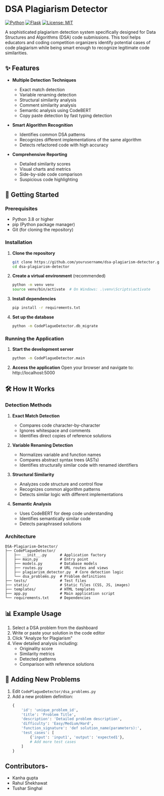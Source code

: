 # DSA Plagiarism Detector

[![Python](https://img.shields.io/badge/Python-3.8+-blue.svg)](https://www.python.org/)
[![Flask](https://img.shields.io/badge/Flask-2.0.1-blue.svg)](https://flask.palletsprojects.com/)
[![License: MIT](https://img.shields.io/badge/License-MIT-yellow.svg)](https://opensource.org/licenses/MIT)

A sophisticated plagiarism detection system specifically designed for Data Structures and Algorithms (DSA) code submissions. This tool helps educators and coding competition organizers identify potential cases of code plagiarism while being smart enough to recognize legitimate code similarities.

## ✨ Features

- **Multiple Detection Techniques**
  - Exact match detection
  - Variable renaming detection
  - Structural similarity analysis
  - Comment similarity analysis
  - Semantic analysis using CodeBERT
  - Copy paste detection by fast typing detection

- **Smart Algorithm Recognition**
  - Identifies common DSA patterns 
  - Recognizes different implementations of the same algorithm
  - Detects refactored code with high accuracy

- **Comprehensive Reporting**
  - Detailed similarity scores
  - Visual charts and metrics
  - Side-by-side code comparison
  - Suspicious code highlighting

## 🚀 Getting Started

### Prerequisites

- Python 3.8 or higher
- pip (Python package manager)
- Git (for cloning the repository)

### Installation

1. **Clone the repository**
   ```bash
   git clone https://github.com/yourusername/dsa-plagiarism-detector.git
   cd dsa-plagiarism-detector
   ```

2. **Create a virtual environment** (recommended)
   ```bash
   python -m venv venv
   source venv/bin/activate  # On Windows: .\venv\Scripts\activate
   ```

3. **Install dependencies**
   ```bash
   pip install -r requirements.txt
   ```

4. **Set up the database**
   ```bash
   python -m CodePlagueDetector.db_migrate
   ```

### Running the Application

1. **Start the development server**
   ```bash
   python -m CodePlagueDetector.main
   ```

2. **Access the application**
   Open your browser and navigate to: http://localhost:5000

## 🛠️ How It Works

### Detection Methods

1. **Exact Match Detection**
   - Compares code character-by-character
   - Ignores whitespace and comments
   - Identifies direct copies of reference solutions

2. **Variable Renaming Detection**
   - Normalizes variable and function names
   - Compares abstract syntax trees (ASTs)
   - Identifies structurally similar code with renamed identifiers

3. **Structural Similarity**
   - Analyzes code structure and control flow
   - Recognizes common algorithm patterns
   - Detects similar logic with different implementations

4. **Semantic Analysis**
   - Uses CodeBERT for deep code understanding
   - Identifies semantically similar code
   - Detects paraphrased solutions

### Architecture

```
DSA-Plagiarism-Detector/
├── CodePlagueDetector/
│   ├── __init__.py      # Application factory
│   ├── main.py          # Entry point
│   ├── models.py        # Database models
│   ├── routes.py        # URL routes and views
│   ├── plagiarism_detector.py  # Core detection logic
│   └── dsa_problems.py  # Problem definitions
├── tests/               # Test files
├── static/              # Static files (CSS, JS, images)
├── templates/           # HTML templates
├── app.py               # Main application script
└── requirements.txt     # Dependencies
```

## 📊 Example Usage

1. Select a DSA problem from the dashboard
2. Write or paste your solution in the code editor
3. Click "Analyze for Plagiarism"
4. View detailed analysis including:
   - Originality score
   - Similarity metrics
   - Detected patterns
   - Comparison with reference solutions

## 📝 Adding New Problems

1. Edit `CodePlagueDetector/dsa_problems.py`
2. Add a new problem definition:
   ```python
   {
       'id': 'unique_problem_id',
       'title': 'Problem Title',
       'description': 'Detailed problem description',
       'difficulty': 'Easy/Medium/Hard',
       'function_signature': 'def solution_name(parameters):',
       'test_cases': [
           {'input': 'input1', 'output': 'expected1'},
           # Add more test cases
       ]
   }
   ```
## Contributors-
- Kanha gupta
- Rahul Shekhawat
- Tushar Singhal